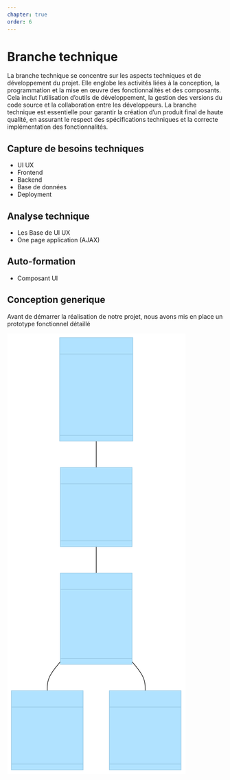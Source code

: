 ```yaml
---
chapter: true
order: 6
---
```


# Branche technique

La branche technique se concentre sur les aspects techniques et de développement du projet. Elle englobe les activités liées à la conception, la programmation et la mise en œuvre des fonctionnalités et des composants. Cela inclut l’utilisation d’outils de développement, la gestion des versions du code source et la collaboration entre les développeurs. La branche technique est essentielle pour garantir la création d’un produit final de haute qualité, en assurant le respect des spécifications techniques et la correcte implémentation des fonctionnalités.

## Capture de besoins techniques

- UI UX
- Frontend
- Backend
- Base de données
- Deployment

## Analyse technique

- Les Base de UI UX
- One page application (AJAX)

## Auto-formation

- Composant UI

## Conception generique

Avant de démarrer la réalisation de notre projet, nous avons mis en place un prototype fonctionnel détaillé

![Conception generique](../assets/img/Conception_generique.svg)
